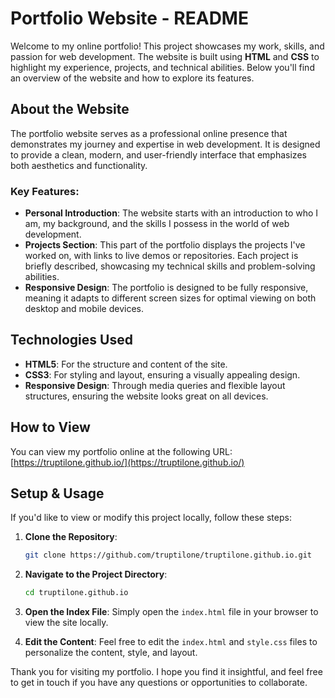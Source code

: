 # Portfolio Website - README

Welcome to my online portfolio! This project showcases my work, skills, and passion for web development. The website is built using **HTML** and **CSS** to highlight my experience, projects, and technical abilities. Below you'll find an overview of the website and how to explore its features.

## About the Website

The portfolio website serves as a professional online presence that demonstrates my journey and expertise in web development. It is designed to provide a clean, modern, and user-friendly interface that emphasizes both aesthetics and functionality.

### Key Features:
- **Personal Introduction**: The website starts with an introduction to who I am, my background, and the skills I possess in the world of web development.
- **Projects Section**: This part of the portfolio displays the projects I've worked on, with links to live demos or repositories. Each project is briefly described, showcasing my technical skills and problem-solving abilities.
- **Responsive Design**: The portfolio is designed to be fully responsive, meaning it adapts to different screen sizes for optimal viewing on both desktop and mobile devices.

## Technologies Used

- **HTML5**: For the structure and content of the site.
- **CSS3**: For styling and layout, ensuring a visually appealing design.
- **Responsive Design**: Through media queries and flexible layout structures, ensuring the website looks great on all devices.

## How to View

You can view my portfolio online at the following URL:  
[https://truptilone.github.io/](https://truptilone.github.io/)

## Setup & Usage

If you'd like to view or modify this project locally, follow these steps:

1. **Clone the Repository**:
   ```bash
   git clone https://github.com/truptilone/truptilone.github.io.git
   ```

2. **Navigate to the Project Directory**:
   ```bash
   cd truptilone.github.io
   ```

3. **Open the Index File**:
   Simply open the `index.html` file in your browser to view the site locally.

4. **Edit the Content**:
   Feel free to edit the `index.html` and `style.css` files to personalize the content, style, and layout.


Thank you for visiting my portfolio. I hope you find it insightful, and feel free to get in touch if you have any questions or opportunities to collaborate.
